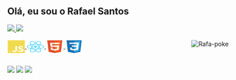 ## Olá, eu sou o Rafael Santos

<div>

  <a href="https://github.com/rafaballerini">

  <img height="180em" src="https://github-readme-stats.vercel.app/api?username=white-sx&show_icons=true&theme=dracula&include_all_commits=true&count_private=true"/>

  <img height="180em" src="https://github-readme-stats.vercel.app/api/top-langs/?username=white-sx&layout=compact&langs_count=7&theme=dracula"/>

</div>
<div style="display: inline_block"><br>

  <img align="center" alt="Rafa-Js" height="30" width="40" src="https://raw.githubusercontent.com/devicons/devicon/master/icons/javascript/javascript-plain.svg">

 

  <img align="center" alt="Rafa-React" height="30" width="40" src="https://raw.githubusercontent.com/devicons/devicon/master/icons/react/react-original.svg">

  <img align="center" alt="Rafa-HTML" height="30" width="40" src="https://raw.githubusercontent.com/devicons/devicon/master/icons/html5/html5-original.svg">

  <img align="center" alt="Rafa-CSS" height="30" width="40" src="https://raw.githubusercontent.com/devicons/devicon/master/icons/css3/css3-original.svg">

<img align="right" height="300" alt="Rafa-poke" src="https://media3.giphy.com/media/EPQJLowSRf116TzSxz/giphy.gif?cid=82a1493bfm4udzohctomwjdb7gogzf0oa0jh1rrosps24079&rid=giphy.gif&ct=s">

</div>

  

</div>

  

  ##
<div> 

  <a href="https://www.instagram.com/rafael_santos_ii/" target="_blank"><img src="https://img.shields.io/badge/-Instagram-%23E4405F?style=for-the-badge&logo=instagram&logoColor=white" target="_blank"></a> <a href = "mailto:faelsant10@gmail.com"><img src="https://img.shields.io/badge/-Gmail-%23333?style=for-the-badge&logo=gmail&logoColor=white" target="_blank"></a> <a href="https://www.linkedin.com/in/rafael-santos-17834a20b" target="_blank"><img src="https://img.shields.io/badge/-LinkedIn-%230077B5?style=for-the-badge&logo=linkedin&logoColor=white" target="_blank"></a> 

</div>
